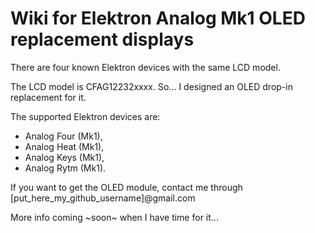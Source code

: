 # Wiki for Elektron Analog Mk1 OLED replacement displays

There are four known Elektron devices with the same LCD model.

The LCD model is CFAG12232xxxx.
So... I designed an OLED drop-in replacement for it.

The supported Elektron devices are:
+ Analog Four (Mk1),
+ Analog Heat (Mk1),
+ Analog Keys (Mk1),
+ Analog Rytm (Mk1).

If you want to get the OLED module, contact me through \[put_here_my_github_username\]@gmail.com


More info coming ~soon~ when I have time for it...
